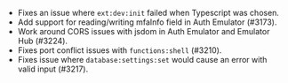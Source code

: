 - Fixes an issue where `ext:dev:init` failed when Typescript was chosen.
- Add support for reading/writing mfaInfo field in Auth Emulator (#3173).
- Work around CORS issues with jsdom in Auth Emulator and Emulator Hub (#3224).
- Fixes port conflict issues with `functions:shell` (#3210).
- Fixes issue where `database:settings:set` would cause an error with valid input (#3217).
